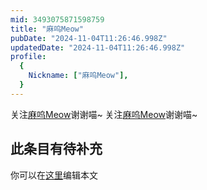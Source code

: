 ```yaml
---
mid: 3493075871598759
title: "麻呜Meow"
pubDate: "2024-11-04T11:26:46.998Z"
updatedDate: "2024-11-04T11:26:46.998Z"
profile:
  {
    Nickname: ["麻呜Meow"],
  }
---
```


关注[麻呜Meow](https://space.bilibili.com/3493075871598759)谢谢喵~ 关注[麻呜Meow](https://space.bilibili.com/3493075871598759)谢谢喵~

## 此条目有待补充
你可以在[这里](https://github.com/Yuhanawa/VTuber.ICU/edit/master/src/content/v/麻呜Meow/index.md)编辑本文
